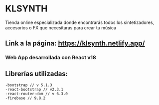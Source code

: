 # KLSYNTH

Tienda online especializada donde encontrarás todos los sintetizadores, accesorios o FX que necesitarás para crear tu música

## Link a la página: https://klsynth.netlify.app/

### Web App desarrollada con React v18

## Librerías utilizadas:

    -bootstrap // v 5.1.3
    -react-bootstrap // v2.3.1
    -react-router-dom // v 6.3.0
    -firebase // 9.8.2
